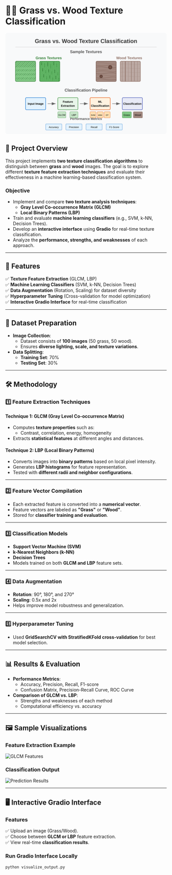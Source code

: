 # 🌱🌲 Grass vs. Wood Texture Classification  

![Project Preview](https://github.com/thisissophiawang/Grass-vs-Wood-Texture-Detection/blob/main/texture-classification-preview.svg)

## 📌 Project Overview  
This project implements **two texture classification algorithms** to distinguish between **grass** and **wood** images. The goal is to explore different **texture feature extraction techniques** and evaluate their effectiveness in a machine learning-based classification system.  

### **Objective**  
- Implement and compare **two texture analysis techniques**:  
  - **Gray Level Co-occurrence Matrix (GLCM)**  
  - **Local Binary Patterns (LBP)**  
- Train and evaluate **machine learning classifiers** (e.g., SVM, k-NN, Decision Trees).  
- Develop an **interactive interface** using **Gradio** for real-time texture classification.  
- Analyze the **performance, strengths, and weaknesses** of each approach.  

---

## 🚀 Features  
✅ **Texture Feature Extraction** (GLCM, LBP)  
✅ **Machine Learning Classifiers** (SVM, k-NN, Decision Trees)  
✅ **Data Augmentation** (Rotation, Scaling) for dataset diversity  
✅ **Hyperparameter Tuning** (Cross-validation for model optimization)  
✅ **Interactive Gradio Interface** for real-time classification  

---

## 📂 Dataset Preparation  
- **Image Collection**:  
  - Dataset consists of **100 images** (50 grass, 50 wood).  
  - Ensures **diverse lighting, scale, and texture variations**.  
- **Data Splitting**:  
  - **Training Set**: 70%  
  - **Testing Set**: 30%  

---

## 🛠️ Methodology  

### **1️⃣ Feature Extraction Techniques**  
#### **Technique 1: GLCM (Gray Level Co-occurrence Matrix)**
- Computes **texture properties** such as:  
  - Contrast, correlation, energy, homogeneity  
- Extracts **statistical features** at different angles and distances.  

#### **Technique 2: LBP (Local Binary Patterns)**
- Converts images into **binary patterns** based on local pixel intensity.  
- Generates **LBP histograms** for feature representation.  
- Tested with **different radii and neighbor configurations**.  

---

### **2️⃣ Feature Vector Compilation**
- Each extracted feature is converted into a **numerical vector**.
- Feature vectors are labeled as **"Grass"** or **"Wood"**.
- Stored for **classifier training and evaluation**.

---

### **3️⃣ Classification Models**
- **Support Vector Machine (SVM)**  
- **k-Nearest Neighbors (k-NN)**  
- **Decision Trees**  
- Models trained on both **GLCM and LBP** feature sets.  

---

### **4️⃣ Data Augmentation**
- **Rotation**: 90°, 180°, and 270°  
- **Scaling**: 0.5x and 2x  
- Helps improve model robustness and generalization.  

---

### **5️⃣ Hyperparameter Tuning**
- Used **GridSearchCV with StratifiedKFold cross-validation** for best model selection.

---

## 📊 Results & Evaluation  
- **Performance Metrics**:  
  - Accuracy, Precision, Recall, F1-score  
  - Confusion Matrix, Precision-Recall Curve, ROC Curve  
- **Comparison of GLCM vs. LBP**:  
  - Strengths and weaknesses of each method  
  - Computational efficiency vs. accuracy  

---

## 🖼️ Sample Visualizations  
### **Feature Extraction Example**
![GLCM Features](https://github.com/thisissophiawang/Grass-vs-Wood-Texture-Detection/blob/main/results/glcm_features.jpg?raw=true)  

### **Classification Output**
![Prediction Results](https://github.com/thisissophiawang/Grass-vs-Wood-Texture-Detection/blob/main/results/classification_output.jpg?raw=true)  

---

## 🖥️ Interactive Gradio Interface  
### **Features**  
✅ Upload an image (Grass/Wood).  
✅ Choose between **GLCM or LBP** feature extraction.  
✅ View real-time **classification results**.  

### **Run Gradio Interface Locally**
```bash
python visualize_output.py
